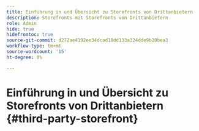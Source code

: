 ```yaml
---
title: Einführung in und Übersicht zu Storefronts von Drittanbietern
description: Storefronts mit Storefronts von Drittanbietern
role: Admin
hide: true
hidefromtoc: true
source-git-commit: d272ae4192ee34dcad18dd133a324dde9b20bea3
workflow-type: tm+mt
source-wordcount: '15'
ht-degree: 0%

---
```



# Einführung in und Übersicht zu Storefronts von Drittanbietern {#third-party-storefront}
